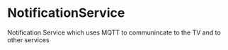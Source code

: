# NotificationService
Notification Service which uses MQTT to communincate to the TV and to other services 
